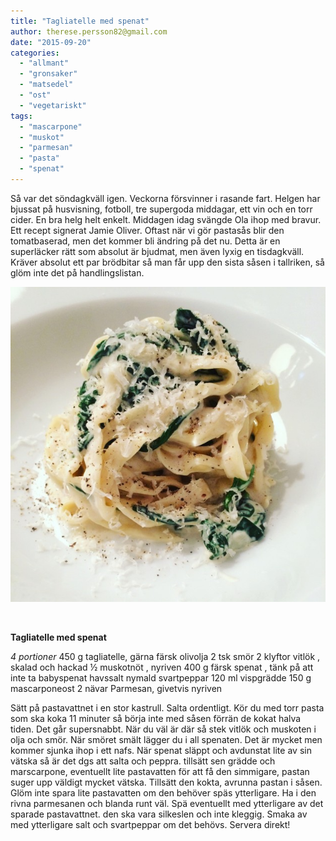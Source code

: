 ```yaml
---
title: "Tagliatelle med spenat"
author: therese.persson82@gmail.com
date: "2015-09-20"
categories: 
  - "allmant"
  - "gronsaker"
  - "matsedel"
  - "ost"
  - "vegetariskt"
tags: 
  - "mascarpone"
  - "muskot"
  - "parmesan"
  - "pasta"
  - "spenat"
---
```


Så var det söndagkväll igen. Veckorna försvinner i rasande fart. Helgen har bjussat på husvisning, fotboll, tre supergoda middagar, ett vin och en torr cider. En bra helg helt enkelt. Middagen idag svängde Ola ihop med bravur. Ett recept signerat Jamie Oliver. Oftast när vi gör pastasås blir den tomatbaserad, men det kommer bli ändring på det nu. Detta är en superläcker rätt som absolut är bjudmat, men även lyxig en tisdagkväll. Kräver absolut ett par brödbitar så man får upp den sista såsen i tallriken, så glöm inte det på handlingslistan.

![Tagliatelle med spenat](/static/img/IMG_9206-632x632.jpg)

 

**Tagliatelle med spenat**

_4 portioner_ 450 g tagliatelle, gärna färsk olivolja 2 tsk smör 2 klyftor vitlök , skalad och hackad ½ muskotnöt , nyriven 400 g färsk spenat , tänk på att inte ta babyspenat havssalt nymald svartpeppar 120 ml vispgrädde 150 g mascarponeost 2 nävar Parmesan, givetvis nyriven

Sätt på pastavattnet i en stor kastrull. Salta ordentligt. Kör du med torr pasta som ska koka 11 minuter så börja inte med såsen förrän de kokat halva tiden. Det går supersnabbt. När du väl är där så stek vitlök och muskoten i olja och smör. När smöret smält lägger du i all spenaten. Det är mycket men kommer sjunka ihop i ett nafs. När spenat släppt och avdunstat lite av sin vätska så är det dgs att salta och peppra. tillsätt sen grädde och marscarpone, eventuellt lite pastavatten för att få den simmigare, pastan suger upp väldigt mycket vätska. Tillsätt den kokta, avrunna pastan i såsen. Glöm inte spara lite pastavatten om den behöver späs ytterligare. Ha i den rivna parmesanen och blanda runt väl. Spä eventuellt med ytterligare av det sparade pastavattnet. den ska vara silkeslen och inte kleggig. Smaka av med ytterligare salt och svartpeppar om det behövs. Servera direkt!

